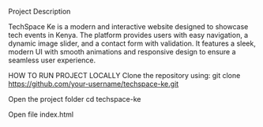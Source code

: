 Project Description

TechSpace Ke is a modern and interactive website designed to showcase tech events in Kenya. The platform provides users with easy navigation, a dynamic image slider, and a contact form with validation. It features a sleek, modern UI with smooth animations and responsive design to ensure a seamless user experience.
 

HOW TO RUN PROJECT LOCALLY
Clone the repository using:
git clone https://github.com/your-username/techspace-ke.git


Open the project folder
cd techspace-ke

Open file index.html


